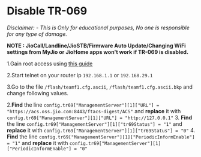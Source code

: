 # Disable TR-069

*Disclaimer: - This is Only for educational purposes, No one is responsible for any type of damage.*

**NOTE : JioCall/Landline/JioSTB/Firmware Auto Update/Changing WiFi settings from MyJio or JioHome apps won't work if TR-069 is disabled.**

1.Gain root access using [this guide](https://github.com/Naitik1208/JIOFIBER/blob/main/Instructions/Get-Root-Access-JF-ONT-Home-Gateway.md)

2.Start telnet on your router ip `192.168.1.1` or `192.168.29.1`

3.Go to the file `/flash/teamf1.cfg.ascii`, `/flash/teamf1.cfg.ascii.bkp` and change following values.

2.**Find** the line 
`config.tr69["ManagementServer"][1]["URL"] = "https://acs.oss.jio.com:8443/ftacs-digest/ACS"`
and **replace** it with
`config.tr69["ManagementServer"][1]["URL"] = "http://127.0.0.1"`
3. **Find** the line
`config.tr69["ManagementServer"][1]["tr69Status"] = "1"`
and **replace** it with
`config.tr69["ManagementServer"][1]["tr69Status"] = "0"`
4. **Find** the line
`config.tr69["ManagementServer"][1]["PeriodicInformEnable"] = "1"`
and **replace** it with
`config.tr69["ManagementServer"][1]["PeriodicInformEnable"] = "0"`

